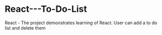 # React---To-Do-List
React  - The project demonstrates learning of React. User can add a to do list and delete them
